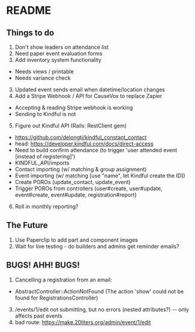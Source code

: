 # README

## Things to do
1. Don't show leaders on attendance list
1. Need paper event evaluation forms
1. Add inventory system functionality
  * Needs views / printable
  * Needs variance check
3. Updated event sends email when datetime/location changes
4. Add a Stripe Webhook / API for CauseVox to replace Zapier
  * Accepting & reading Stripe webhook is working
  * Sending to Kindful is not
5. Figure out Kindful API (Rails: RestClient gem)
  * https://github.com/delongtj/kindful_constant_contact
  * head: https://developer.kindful.com/docs/direct-access
  * Need to build confirm attendance (to trigger 'user attended event [instead of registering]')
  * KINDFUL_API/imports
  * Contact importing (w/ matching & group assignment)
  * Event importing (w/ matching [use "name", let Kindful create the ID])
  * Create POROs (update_contact, update_event)
  * Trigger POROs from controllers (user#create, user#update, event#create, event#update, registration#report)
6. Roll in monthly reporting?

## The Future
1. Use Paperclip to add part and component images
1. Wait for live testing - do builders and admins get reminder emails?

## BUGS! AHH! BUGS!
1. Cancelling a registration from an email:
  * AbstractController::ActionNotFound (The action 'show' could not be found for RegistrationsController)
3. /events/1/edit not submitting, but no errors (nested attributes?) -- only affects past events
4. bad route: https://make.20liters.org/admin/event/1/edit


